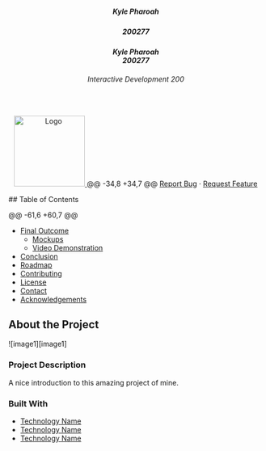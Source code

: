 <!-- HEADER SECTION -->
<h5 align="center">Kyle Pharoah</h5>
<h5 align="center">200277</h5>
<h5 align="center" style="padding:0;margin:0;">Kyle Pharoah</h5>
<h5 align="center" style="padding:0;margin:0;">200277</h5>
<h6 align="center">Interactive Development 200</h6>
<p align="center">
</br>

<p align="center">

  <a href="https://github.com/xviovx/DreamTeam">
    <img src=""https://i.ibb.co/37Rzzs1/Dream-Team-Logo.png"" alt="Logo" width="140" height="140">
  </a>
@@ -34,8 +34,7 @@
    <a href="https://github.com/xviovx/DreamTeam/issues">Report Bug</a>
    ·
    <a href="https://github.com/xviovx/DreamTeam/issues">Request Feature</a>
  </p>

</p>
<!-- TABLE OF CONTENTS -->
## Table of Contents

@@ -61,6 +60,7 @@
* [Final Outcome](#final-outcome)
    * [Mockups](#mockups)
    * [Video Demonstration](#video-demonstration)
* [Conclusion](#conclusion)
* [Roadmap](#roadmap)
* [Contributing](#contributing)
* [License](#license)
* [Contact](#contact)
* [Acknowledgements](#acknowledgements)
<!--PROJECT DESCRIPTION-->
## About the Project
<!-- header image of project -->
![image1][image1]
### Project Description
A nice introduction to this amazing project of mine.
### Built With
* [Technology Name](path/to/technology/website)
* [Technology Name](path/to/technology/website)
* [Technology Name](path/to/technology/website)
<!-- GETTING STARTED -->
<!-- Make sure to add appropriate information about what prerequesite technologies the user would need and also the steps to install your project on their own mashines -->
